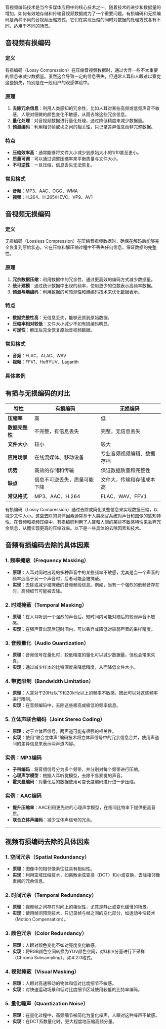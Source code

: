 音视频编码技术是当今多媒体应用中的核心技术之一。随着技术的进步和数据量的增加，如何有效地存储和传输音视频数据成为了一个重要问题。有损编码和无损编码是两种不同的音视频压缩方式，它们在实现压缩的同时对数据的处理方式各有不同，适用于不同的场景。

## 音视频有损编码

### 定义

有损编码（Lossy Compression）在压缩音视频数据时，通过舍弃一些不太重要的信息来减少数据量。虽然这会导致一定的信息丢失，但通常人耳和人眼难以察觉这些损失，特别是在一般用户的观感体验中。

### 原理

1. **去除冗余信息**：利用人类感知的冗余性，比如人耳对某些高频或低频声音不敏感，人眼对细微的颜色变化不敏感，从而去除这些冗余信息。
2. **量化处理**：对音视频数据进行量化处理，通过降低精度来减少数据量。
3. **预测编码**：利用相邻帧或块之间的相关性，只记录差异信息而非完整数据。

### 特点

- **压缩效率高**：通常能够将文件大小减少到原始大小的1/10甚至更小。
- **质量可调**：可以通过调整压缩率来平衡质量与文件大小。
- **不可逆性**：一旦压缩，信息丢失无法恢复。

### 常见格式

- **音频**：MP3、AAC、OGG、WMA
- **视频**：H.264、H.265/HEVC、VP9、AV1


## 音视频无损编码

### 定义

无损编码（Lossless Compression）在压缩音视频数据时，确保在解码后能够完全恢复到原始状态。它在压缩和解压缩过程中不丢失任何信息，保证数据的完整性。

### 原理

1. **冗余数据压缩**：利用数据中的冗余性，通过更高效的编码方式减少数据量。
2. **统计建模**：通过统计数据中出现的频率，使用更少的位数表示高频率数据。
3. **预测与熵编码**：利用数据的可预测性和熵编码技术来优化数据表示。

### 特点

- **数据完整性高**：无信息丢失，能够还原到原始数据。
- **压缩率相对较低**：文件大小减少不如有损编码明显。
- **可逆性**：解压后完全恢复原始音视频数据。

### 常见格式

- **音频**：FLAC、ALAC、WAV
- **视频**：FFV1、HuffYUV、Lagarith
### 具体案例

## 有损与无损编码的对比

| 特性              | 有损编码                               | 无损编码                               |
|------------------|--------------------------------------|--------------------------------------|
| **压缩率**        | 高                                    | 低                                    |
| **数据完整性**    | 不完整，有信息丢失                    | 完整，无信息丢失                      |
| **文件大小**      | 较小                                  | 较大                                  |
| **应用场景**      | 在线流媒体、移动设备                  | 专业音频视频编辑、数据存档            |
| **优势**          | 高效的存储和传输                      | 保证数据质量和完整性                  |
| **缺点**          | 信息不可逆丢失，质量可能下降          | 文件大，传输和存储成本高              |
| **常见格式**      | MP3、AAC、H.264                       | FLAC、WAV、FFV1                      |


有损编码（Lossy Compression）通过去除或简化某些信息来实现数据压缩，以减少文件大小。这些去除的具体因素通常基于人类感官系统对声音和图像的感知特性。在音频和视频压缩中，有损编码利用了人耳和人眼的某些不敏感特性来丢弃冗余信息，从而实现更高的压缩效率。以下是一些具体的去除因素和技术。

## 音频有损编码去除的具体因素

### 1. **频率掩蔽（Frequency Masking）**

- **原理**：人耳对同时出现的多种声音中的某些频率不敏感，尤其是当一个声音的频率远高于另一个声音时，后者可能会被掩蔽。
- **实现**：去除或减少被掩蔽的音频频段信息。例如，当有一个强烈的低频音存在时，高频细节可能被去除。

### 2. **时域掩蔽（Temporal Masking）**

- **原理**：在人耳听到一个强烈的声音后，短时间内可能对随后的较弱声音不敏感。
- **实现**：在强声音出现后短时间内，可以丢弃或降低对较弱声音的采样精度。

### 3. **音频量化（Audio Quantization）**

- **原理**：音频信号在量化时，较低精度的量化可以减少数据量，但也会带来失真。
- **实现**：通过减少样本的比特深度来降低精度，从而降低文件大小。

### 4. **带宽限制（Bandwidth Limitation）**

- **原理**：人耳对于20Hz以下和20kHz以上的频率不敏感，因此可以对这些频率进行限制。
- **实现**：在音频编码中，去除这些极高或极低的频率信息。

### 5. **立体声联合编码（Joint Stereo Coding）**

- **原理**：对于立体声信号，两声道可能有很强的相关性。
- **实现**：使用“联合立体声”编码技术将立体声信号中的冗余信息合并，使用声道间的差异信息来表示两声道内容。

### 实例：MP3编码

- **子带编码**：将音频信号分为多个频带，并分别对每个频带进行压缩。
- **心理声学模型**：根据人耳听觉模型，去除不易察觉的声音。
- **霍夫曼编码**：对量化后的数据使用可变长度编码进行进一步压缩。

### 实例：AAC编码

- **提升压缩率**：AAC利用更先进的心理声学模型，在相同比特率下提供更高音质。
- **联合立体声编码**：减少立体声信号的冗余。

---

## 视频有损编码去除的具体因素

### 1. **空间冗余（Spatial Redundancy）**

- **原理**：图像中的相邻像素往往具有相似性。
- **实现**：利用空域压缩技术，如离散余弦变换（DCT）和小波变换，去除相邻像素间的冗余信息。

### 2. **时间冗余（Temporal Redundancy）**

- **原理**：视频帧之间存在时间上的相似性，尤其是静止或变化缓慢的场景。
- **实现**：使用帧间预测技术，只记录帧与帧之间的变化部分，如运动补偿技术（Motion Compensation）。

### 3. **颜色冗余（Color Redundancy）**

- **原理**：人眼对颜色变化不如对亮度变化敏感。
- **实现**：将RGB颜色空间转换为YUV颜色空间，对U和V分量进行下采样（Chroma Subsampling），如4:2:0格式。

### 4. **视觉掩蔽（Visual Masking）**

- **原理**：人眼对高速移动的物体和低对比度细节不敏感。
- **实现**：对快速运动场景和低对比度细节区域使用较低的比特率编码。

### 5. **量化噪声（Quantization Noise）**

- **原理**：在量化过程中，高频细节被简化为量化噪声，人眼对这种噪声不敏感。
- **实现**：在DCT系数量化时，更大程度地压缩高频分量。
